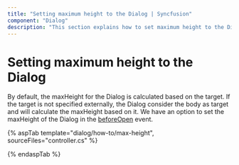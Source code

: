 ```yaml
---
title: "Setting maximum height to the Dialog | Syncfusion"
component: "Dialog"
description: "This section explains how to set maximum height to the Dialog in ASP.NET Core Dialog"
---
```


# Setting maximum height to the Dialog

By default, the maxHeight for the Dialog is calculated based on the target. If the target is not specified externally, the Dialog consider the body as target and will calculate the maxHeight based on it. We have an option to set the maxHeight of the Dialog in the [beforeOpen](../../api/dialog/#beforeOpen) event.

{% aspTab template="dialog/how-to/max-height", sourceFiles="controller.cs" %}

{% endaspTab %}
